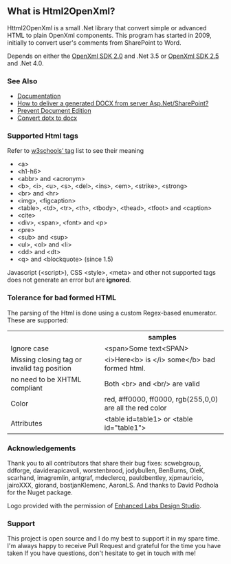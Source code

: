 ## What is Html2OpenXml?

Httml2OpenXml is a small .Net library that convert simple or advanced HTML to plain OpenXml components. This program has started in 2009, initially to convert user's comments from SharePoint to Word.

Depends on either the [OpenXml SDK 2.0](http://www.microsoft.com/en-us/download/details.aspx?id=5124) and .Net 3.5 or [OpenXml SDK 2.5](http://www.microsoft.com/en-us/download/details.aspx?id=30425) and .Net 4.0.

### See Also

* [Documentation](https://github.com/onizet/html2openxml/wiki)
* [How to deliver a generated DOCX from server Asp.Net/SharePoint?](https://github.com/onizet/html2openxml/wiki/Serves-a-generated-docx-from-the-server)
* [Prevent Document Edition](https://github.com/onizet/html2openxml/wiki/Prevent-Document-Edition)
* [Convert dotx to docx](Convert-dotx-to-docx)

### Supported Html tags
Refer to [w3schools’ tag](http://www.w3schools.com/tags/default.asp) list to see their meaning
*	&lt;a&gt;
*	&lt;h1-h6&gt;
*	&lt;abbr&gt; and &lt;acronym&gt;
*	&lt;b&gt;, &lt;i&gt;, &lt;u&gt;, &lt;s&gt;, &lt;del&gt;, &lt;ins&gt;, &lt;em&gt;, &lt;strike&gt;, &lt;strong&gt;
*	&lt;br&gt; and &lt;hr&gt;
*	&lt;img&gt;, &lt;figcaption&gt;
*	&lt;table&gt;, &lt;td&gt;, &lt;tr&gt;, &lt;th&gt;, &lt;tbody&gt;, &lt;thead&gt;, &lt;tfoot&gt; and &lt;caption&gt;
*	&lt;cite&gt;
*	&lt;div&gt;, &lt;span&gt;, &lt;font&gt; and &lt;p&gt;
*	&lt;pre&gt;
*	&lt;sub&gt; and &lt;sup&gt;
*	&lt;ul&gt;, &lt;ol&gt; and &lt;li&gt;
*	&lt;dd&gt; and &lt;dt&gt;
* &lt;q&gt; and &lt;blockquote&gt; (since 1.5)

Javascript (&lt;script&gt;), CSS &lt;style&gt;, &lt;meta&gt; and other not supported tags does not generate an error but are **ignored**.

### Tolerance for bad formed HTML
The parsing of the Html is done using a custom Regex-based enumerator. These are supported:

<table>
<tr><th></th><th>samples</th></tr>
<tr>
  <td>Ignore case</td>
  <td>&lt;span&gt;Some text&lt;SPAN&gt;</td>
</tr>
<tr>
  <td>Missing closing tag or invalid tag position</td>
  <td>&lt;i&gt;Here&lt;b&gt; is &lt;/i&gt; some&lt;/b&gt; bad formed html.</td>
</tr>
<tr>
  <td>no need to be XHTML compliant</td>
  <td>Both &lt;br&gt; and &lt;br/&gt; are valid</td>
</tr>
<tr>
  <td>Color</td>
  <td>red, #ff0000, ff0000, rgb(255,0,0) are all the red color</td>
</tr>
<tr>
  <td>Attributes</td>
  <td>&lt;table id=table1&gt; or &lt;table id="table1"&gt;</td>
</tr>
</table>

### Acknowledgements

Thank you to all contributors that share their bug fixes: scwebgroup, ddforge, daviderapicavoli, worstenbrood, jodybullen, BenBurns, OleK, scarhand, imagremlin, antgraf, mdeclercq, pauldbentley, xjpmauricio, jairoXXX, giorand, bostjanKlemenc, AaronLS.
And thanks to David Podhola for the Nuget package.

Logo provided with the permission of [Enhanced Labs Design Studio](http://www.enhancedlabs.com).

### Support

This project is open source and I do my best to support it in my spare time. I'm always happy to receive Pull Request and grateful for the time you have taken
If you have questions, don't hesitate to get in touch with me!
